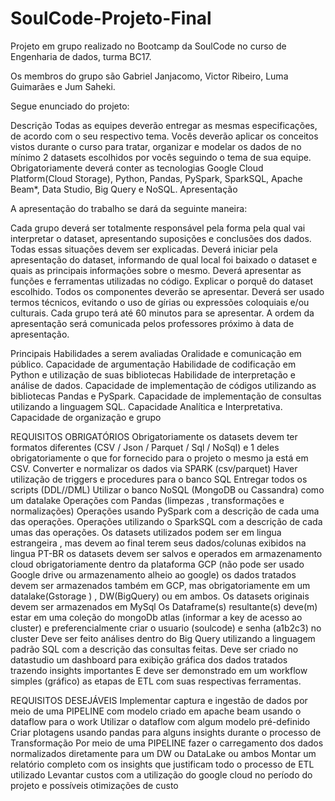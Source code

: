 # SoulCode-Projeto-Final

Projeto em grupo realizado no Bootcamp da SoulCode no curso de Engenharia de dados, turma BC17.

Os membros do grupo são Gabriel Janjacomo, Victor Ribeiro, Luma Guimarães e Jum Saheki.

Segue enunciado do projeto:

  Descrição
  Todas as equipes deverão entregar as mesmas especificações, de acordo com o seu respectivo tema.
  Vocês deverão aplicar os conceitos vistos durante o curso para tratar, organizar e modelar os dados de no mínimo 2 datasets escolhidos por vocês seguindo o tema de sua equipe.
  Obrigatoriamente deverá conter as tecnologias Google Cloud Platform(Cloud Storage), Python, Pandas, PySpark, SparkSQL, Apache Beam*, Data Studio, Big Query e NoSQL.
  Apresentação

  A apresentação do trabalho se dará da seguinte maneira:

  Cada grupo deverá ser totalmente responsável pela forma pela qual vai interpretar o dataset, apresentando suposições e conclusões dos dados. Todas essas situações devem ser explicadas.
  Deverá iniciar pela apresentação do dataset, informando de qual local foi baixado o dataset e quais as principais informações sobre o mesmo.
  Deverá apresentar as funções e ferramentas utilizadas no código.
  Explicar o porquê do dataset escolhido.
  Todos os componentes deverão se apresentar.
  Deverá ser usado termos técnicos, evitando o uso de gírias ou expressões coloquiais e/ou culturais.
  Cada grupo terá até 60 minutos para se apresentar.
  A ordem da apresentação será comunicada pelos professores próximo à data de apresentação.


  Principais Habilidades a serem avaliadas
  Oralidade e comunicação em público.
  Capacidade de argumentação
  Habilidade de codificação em Python e utilização de suas bibliotecas
  Habilidade de interpretação e análise de dados.
  Capacidade de implementação de códigos utilizando as bibliotecas Pandas e PySpark.
  Capacidade de implementação de consultas utilizando a linguagem SQL.
  Capacidade Analítica e Interpretativa.
  Capacidade de organização e grupo


  REQUISITOS OBRIGATÓRIOS
  Obrigatoriamente os datasets devem ter formatos diferentes (CSV / Json / Parquet / Sql / NoSql) e 1 deles obrigatoriamente o que for fornecido para o projeto o mesmo ja está em CSV.
  Converter e normalizar os dados via SPARK (csv/parquet)
  Haver utilização de triggers e procedures para o banco SQL
  Entregar todos os scripts (DDL//DML)
  Utilizar o banco NoSQL (MongoDB ou Cassandra) como um datalake
  Operações com Pandas (limpezas , transformações e normalizações) 
  Operações usando PySpark com a descrição de cada uma das operações.
  Operações utilizando o SparkSQL com a descrição de cada umas das operações.
  Os datasets utilizados podem ser em lingua estrangeira , mas devem ao final terem seus dados/colunas exibidos na lingua PT-BR
  os datasets devem ser salvos e operados em armazenamento cloud obrigatoriamente dentro da plataforma GCP (não pode ser usado Google drive ou armazenamento alheio ao google)
  os dados tratados devem ser armazenados também em GCP, mas obrigatoriamente em um datalake(Gstorage ) , DW(BigQuery) ou em ambos.
  Os datasets originais devem ser armazenados em MySql
  Os Dataframe(s) resultante(s) deve(m) estar em uma coleção do mongoDb atlas (informar a key de acesso ao cluster) e preferencialmente criar o usuario (soulcode) e senha (a1b2c3) no cluster
  Deve ser feito análises dentro do Big Query utilizando a linguagem padrão SQL com a descrição das consultas feitas.
  Deve ser criado no datastudio um dashboard para exibição gráfica dos dados tratados trazendo insights importantes
  E deve ser demonstrado em um workflow simples (gráfico) as etapas de ETL com suas respectivas ferramentas.


  REQUISITOS DESEJÁVEIS
  Implementar captura e ingestão de dados por meio de uma PIPELINE com modelo criado em apache beam usando o dataflow para o work
  Utilizar o dataflow com algum modelo pré-definido
  Criar plotagens usando pandas para alguns insights durante o processo de Transformação 
  Por meio de uma PIPELINE fazer o carregamento dos dados normalizados diretamente para um DW ou DataLake ou ambos
  Montar um relatório completo com os insights que justificam todo o processo de ETL utilizado
  Levantar custos com a utilização do google cloud no período do projeto e possíveis otimizações de custo
